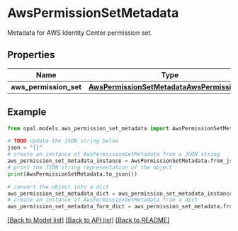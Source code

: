 # AwsPermissionSetMetadata

Metadata for AWS Identity Center permission set.

## Properties

Name | Type | Description | Notes
------------ | ------------- | ------------- | -------------
**aws_permission_set** | [**AwsPermissionSetMetadataAwsPermissionSet**](AwsPermissionSetMetadataAwsPermissionSet.md) |  | 

## Example

```python
from opal.models.aws_permission_set_metadata import AwsPermissionSetMetadata

# TODO update the JSON string below
json = "{}"
# create an instance of AwsPermissionSetMetadata from a JSON string
aws_permission_set_metadata_instance = AwsPermissionSetMetadata.from_json(json)
# print the JSON string representation of the object
print(AwsPermissionSetMetadata.to_json())

# convert the object into a dict
aws_permission_set_metadata_dict = aws_permission_set_metadata_instance.to_dict()
# create an instance of AwsPermissionSetMetadata from a dict
aws_permission_set_metadata_form_dict = aws_permission_set_metadata.from_dict(aws_permission_set_metadata_dict)
```
[[Back to Model list]](../README.md#documentation-for-models) [[Back to API list]](../README.md#documentation-for-api-endpoints) [[Back to README]](../README.md)


